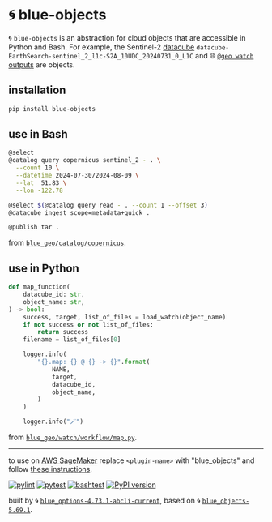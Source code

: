 # 🌀 blue-objects

🌀 `blue-objects` is an abstraction for cloud objects that are accessible in Python and Bash. For example, the Sentinel-2 [datacube](https://github.com/kamangir/blue-geo/tree/main/blue_geo/datacube) `datacube-EarthSearch-sentinel_2_l1c-S2A_10UDC_20240731_0_L1C` and 🌐 [`@geo watch`  outputs](https://github.com/kamangir/blue-geo/tree/main/blue_geo/watch) are objects.

## installation

```bash
pip install blue-objects
```

## use in Bash

```bash
@select
@catalog query copernicus sentinel_2 - . \
  --count 10 \
  --datetime 2024-07-30/2024-08-09 \
  --lat  51.83 \
  --lon -122.78

@select $(@catalog query read - . --count 1 --offset 3)
@datacube ingest scope=metadata+quick .

@publish tar .
```

from [`blue_geo/catalog/copernicus`](https://github.com/kamangir/blue-geo/tree/main/blue_geo/catalog/copernicus).

## use in Python

```python
def map_function(
    datacube_id: str,
    object_name: str,
) -> bool:
    success, target, list_of_files = load_watch(object_name)
    if not success or not list_of_files:
        return success
    filename = list_of_files[0]

    logger.info(
        "{}.map: {} @ {} -> {}".format(
            NAME,
            target,
            datacube_id,
            object_name,
        )
    )

    logger.info("🪄")

```

from [`blue_geo/watch/workflow/map.py`](https://github.com/kamangir/blue-geo/blob/main/blue_geo/watch/workflow/map.py).

---

to use on [AWS SageMaker](https://aws.amazon.com/sagemaker/) replace `<plugin-name>` with "blue_objects" and follow [these instructions](https://github.com/kamangir/notebooks-and-scripts/blob/main/SageMaker.md).

[![pylint](https://github.com/kamangir/blue-objects/actions/workflows/pylint.yml/badge.svg)](https://github.com/kamangir/blue-objects/actions/workflows/pylint.yml) [![pytest](https://github.com/kamangir/blue-objects/actions/workflows/pytest.yml/badge.svg)](https://github.com/kamangir/blue-objects/actions/workflows/pytest.yml) [![bashtest](https://github.com/kamangir/blue-objects/actions/workflows/bashtest.yml/badge.svg)](https://github.com/kamangir/blue-objects/actions/workflows/bashtest.yml) [![PyPI version](https://img.shields.io/pypi/v/blue-objects.svg)](https://pypi.org/project/blue-objects/)

built by 🌀 [`blue_options-4.73.1-abcli-current`](https://github.com/kamangir/awesome-bash-cli), based on 🌀 [`blue_objects-5.69.1`](https://github.com/kamangir/blue-objects).


